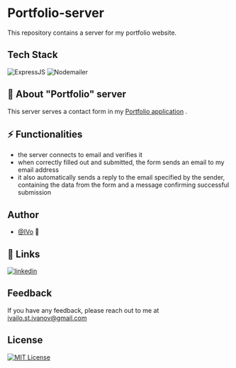 # Portfolio-server
This repository contains a server for my portfolio website.

## Tech Stack

![ExpressJS](https://img.shields.io/badge/ExpressJS-gray?logo=Express) ![Nodemailer](https://img.shields.io/badge/Nodemailer-green?logo=Nodemailer)

## 🚀 About "Portfolio" server

This server serves a contact form in my [Portfolio application](https://github.com/Ivaylo-St-Ivanov/Portfolio) .
 
## ⚡ Functionalities

 - the server connects to email and verifies it
 - when correctly filled out and submitted, the form sends an email to my email address
 - it also automatically sends a reply to the email specified by the sender, containing the data from the form and a message confirming successful submission

## Author

- [@IVo](https://github.com/Ivaylo-St-Ivanov) 👋

## 🔗 Links

[![linkedin](https://img.shields.io/badge/linkedin-0A66C2?style=for-the-badge&logo=linkedin&logoColor=white)](https://www.linkedin.com/in/ivaylo-st-ivanov)

## Feedback

If you have any feedback, please reach out to me at ivailo.st.ivanov@gmail.com

## License

[![MIT License](https://img.shields.io/badge/License-MIT-green.svg)](https://choosealicense.com/licenses/mit/)
